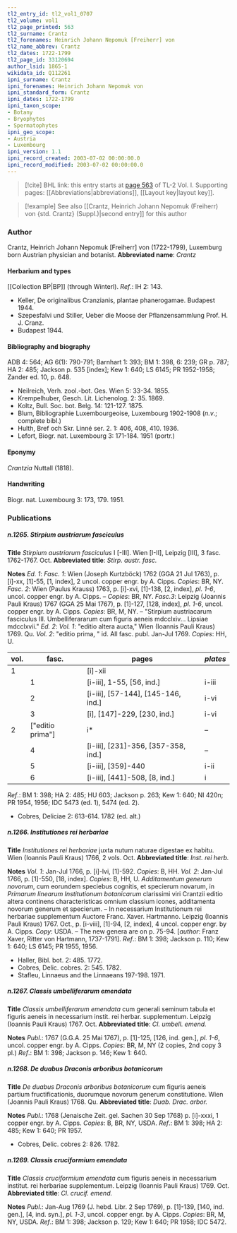 ```yaml
---
tl2_entry_id: tl2_vol1_0707
tl2_volume: vol1
tl2_page_printed: 563
tl2_surname: Crantz
tl2_forenames: Heinrich Johann Nepomuk [Freiherr] von
tl2_name_abbrev: Crantz
tl2_dates: 1722-1799
tl2_page_id: 33120694
author_lsid: 1865-1
wikidata_id: Q112261
ipni_surname: Crantz
ipni_forenames: Heinrich Johann Nepomuk von
ipni_standard_form: Crantz
ipni_dates: 1722-1799
ipni_taxon_scope: 
- Botany
- Bryophytes
- Spermatophytes
ipni_geo_scope: 
- Austria
- Luxembourg
ipni_version: 1.1
ipni_record_created: 2003-07-02 00:00:00.0
ipni_record_modified: 2003-07-02 00:00:00.0
---
```



> [!cite] BHL link: this entry starts at [page 563](https://www.biodiversitylibrary.org/page/33120694) of TL-2 Vol. I.
> Supporting pages: [[Abbreviations|abbreviations]], [[Layout key|layout key]].

> [!example] See also [[Crantz, Heinrich Johann Nepomuk (Freiherr) von {std. Crantz} (Suppl.)|second entry]] for this author

### Author

Crantz, Heinrich Johann Nepomuk \[Freiherr\] von (1722-1799), Luxemburg born Austrian physician and botanist. 
**Abbreviated name**: *Crantz*

#### Herbarium and types

[[Collection BP|BP]] (through Winterl).
*Ref*.: IH 2: 143.
- Keller, De originalibus Cranzianis, plantae phanerogamae. Budapest 1944.
- Szepesfalvi und Stiller, Ueber die Moose der Pflanzensammlung Prof. H. J. Cranz.
- Budapest 1944.

#### Bibliography and biography

ADB 4: 564; AG 6(1): 790-791; Barnhart 1: 393; BM 1: 398, 6: 239; GR p. 787; HA 2: 485; Jackson p. 535 \[index\]; Kew 1: 640; LS 6145; PR 1952-1958; Zander ed. 10, p. 648.
- Neilreich, Verh. zool.-bot. Ges. Wien 5: 33-34. 1855.
- Krempelhuber, Gesch. Lit. Lichenolog. 2: 35. 1869.
- Koltz, Bull. Soc. bot. Belg. 14: 121-127. 1875.
- Blum, Bibliographie Luxembourgeoise, Luxembourg 1902-1908 (*n.v*.; complete bibl.)
- Hulth, Bref och Skr. Linné ser. 2. 1: 406, 408, 410. 1936.
- Lefort, Biogr. nat. Luxembourg 3: 171-184. 1951 (portr.)

#### Eponymy

*Crantzia* Nuttall (1818).

#### Handwriting

Biogr. nat. Luxembourg 3: 173, 179. 1951.

### Publications

##### n.1265. Stirpium austriarum fasciculus

**Title**
*Stirpium austriarum fasciculus* I \[-III\]. Wien \[I-II\], Leipzig \[III\], 3 fasc. 1762-1767. Oct.
**Abbreviated title**: *Stirp. austr. fasc.*

**Notes**
*Ed. 1*: *Fasc. 1*: Wien (Joseph Kurtzböck) 1762 (GGA 21 Jul 1763), p. \[i\]-xx, \[1\]-55, \[1, index\], 2 uncol. copper engr. by A. Cipps. *Copies*: BR, NY.
*Fasc. 2*: Wien (Paulus Krauss) 1763, p. \[i\]-xvi, \[1\]-138, \[2, index\], *pl. 1-6*, uncol. copper engr. by A. Cipps. – *Copies*: BR, NY.
*Fasc.3*: Leipzig (Joannis Pauli Kraus) 1767 (GGA 25 Mai 1767), p. \[1\]-127, \[128, index\], *pl. 1-6*, uncol. copper engr. by A. Cipps. *Copies*: BR, M, NY. – "Stirpium austriacarum fasciculus III. Umbelliferararum cum figuris aeneis mdcclxiv... Lipsiae mdcclxvii."
*Ed. 2*: *Vol. 1*: "editio altera aucta," Wien (Ioannis Pauli Kraus) 1769. Qu. *Vol. 2*: "editio prima, " id. All fasc. publ. Jan-Jul 1769. *Copies*: HH, U.

|vol.	|fasc.	|pages	|*plates*	|
|---	|---	|---	|---	|
|1	|	|\[i\]-xii|
|	|1	|\[i-iii\], 1-55, \[56, ind.\]	|i-iii|
|	|2	|\[i-iii\], \[57-144\], \[145-146, ind.\]	|i-vi|
|	|3	|\[i\], \[147\]-229, \[230, ind.\]	|i-vi|
|2	|\["editio prima"\]	|i\*	|–|
|	|4	|\[i-iii\], \[231\]-356, \[357-358, ind.\]	|–|
|	|5	|\[i-iii\], \[359\]-440	|i-ii|
|	|6	|\[i-iii\], \[441\]-508, \[8, ind.\]	|i|

*Ref*.: BM 1: 398; HA 2: 485; HU 603; Jackson p. 263; Kew 1: 640; NI 420n; PR 1954, 1956; IDC 5473 (ed. 1), 5474 (ed. 2).
- Cobres, Deliciae 2: 613-614. 1782 (ed. alt.)

##### n.1266. Institutiones rei herbariae

**Title**
*Institutiones rei herbariae* juxta nutum naturae digestae ex habitu. Wien (Ioannis Pauli Kraus) 1766, 2 vols. Oct.
**Abbreviated title**: *Inst. rei herb.*

**Notes**
*Vol. 1*: Jan-Jul 1766, p. \[i\]-lvi, \[1\]-592. *Copies*: B, HH.
*Vol. 2*: Jan-Jul 1766, p. \[1\]-550, \[18, index\]. *Copies*: B, HH, U.
*Additamentum generum novorum*, cum eorundem speciebus cognitis, et specierum novarum, in *Primarum linearum Institutionum botanicarum* clarissimi viri Crantzii editio altera continens characteristicas omnium classium icones, additamenta novorum generum et specierum. – In necessarium Institutionum rei herbariae supplementum Auctore Franc. Xaver. Hartmanno. Leipzig (Ioannis Pauli Kraus) 1767. Oct., p. \[i-viii\], \[1\]-94, \[2, index\], 4 uncol. copper engr. by A. Cipps. *Copy*: USDA. – The new genera are on p. 75-94. \[*author*: Franz Xaver, Ritter von Hartmann, 1737-1791\].
*Ref*.: BM 1: 398; Jackson p. 110; Kew 1: 640; LS 6145; PR 1955, 1956.
- Haller, Bibl. bot. 2: 485. 1772.
- Cobres, Delic. cobres. 2: 545. 1782.
- Stafleu, Linnaeus and the Linnaeans 197-198. 1971.

##### n.1267. Classis umbelliferarum emendata

**Title**
*Classis umbelliferarum emendata* cum generali seminum tabula et figuris aeneis in necessarium instit. rei herbar. supplementum. Leipzig (Ioannis Pauli Kraus) 1767. Oct.
**Abbreviated title**: *Cl. umbell. emend.*

**Notes**
*Publ*.: 1767 (G.G.A. 25 Mai 1767), p. \[1\]-125, \[126, ind. gen.\], *pl. 1-6*, uncol. copper engr. by A. Cipps. *Copies*: BR, M, NY (2 copies, 2nd copy 3 pl.)
*Ref*.: BM 1: 398; Jackson p. 146; Kew 1: 640.

##### n.1268. De duabus Draconis arboribus botanicorum

**Title**
*De duabus Draconis arboribus botanicorum* cum figuris aeneis partium fructificationis, duorumque novorum generum constitutione. Wien (Joannis Pauli Kraus) 1768. Qu.
**Abbreviated title**: *Duab. Drac. arbor.*

**Notes**
*Publ*.: 1768 (Jenaische Zeit. gel. Sachen 30 Sep 1768) p. \[i\]-xxxi, 1 copper engr. by A. Cipps. *Copies*: B, BR, NY, USDA.
*Ref*.: BM 1: 398; HA 2: 485; Kew 1: 640; PR 1957.
- Cobres, Delic. cobres 2: 826. 1782.

##### n.1269. Classis cruciformium emendata

**Title**
*Classis cruciformium emendata* cum figuris aeneis in necessarium institut. rei herbariae supplementum. Leipzig (Ioannis Pauli Kraus) 1769. Oct.
**Abbreviated title**: *Cl. crucif. emend.*

**Notes**
*Publ*.: Jan-Aug 1769 (J. hebd. Libr. 2 Sep 1769), p. \[1\]-139, \[140, ind. gen.\], \[4, ind. syn.\], *pl. 1-3*, uncol. copper engr. by A. Cipps. *Copies*: BR, M, NY, USDA.
*Ref*.: BM 1: 398; Jackson p. 129; Kew 1: 640; PR 1958; IDC 5472.

